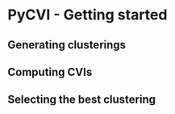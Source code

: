 # PyCVI - Getting started

## Generating clusterings

## Computing CVIs

## Selecting the best clustering

